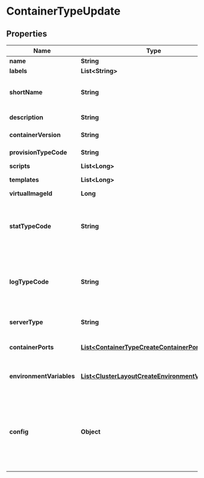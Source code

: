 

# ContainerTypeUpdate

## Properties

Name | Type | Description | Notes
------------ | ------------- | ------------- | -------------
**name** | **String** | Node type name |  [optional]
**labels** | **List&lt;String&gt;** |  |  [optional]
**shortName** | **String** | The short name is a name with no spaces used for display in your container list. |  [optional]
**description** | **String** | Node type description |  [optional]
**containerVersion** | **String** | Version of the node type |  [optional]
**provisionTypeCode** | **String** | Provision type code, eg. &#x60;amazon&#x60;, etc. |  [optional]
**scripts** | **List&lt;Long&gt;** | Array of script IDs. |  [optional]
**templates** | **List&lt;Long&gt;** | Array of file template IDs. |  [optional]
**virtualImageId** | **Long** | Virtual image ID |  [optional]
**statTypeCode** | **String** | Stat type code.  Varies with node type, see Provision Types (customOptionTypes) for allowed values within selected type. |  [optional]
**logTypeCode** | **String** | Log type code.  Varies with node type, see Provision Types (customOptionTypes) for allowed values within selected type. |  [optional]
**serverType** | **String** | Server type.  Always pass \&quot;vm\&quot;. |  [optional]
**containerPorts** | [**List&lt;ContainerTypeCreateContainerPorts&gt;**](ContainerTypeCreateContainerPorts.md) | List of exposed port definitions in the format NAME&#x3D;PORT|PROTOCOL |  [optional]
**environmentVariables** | [**List&lt;ClusterLayoutCreateEnvironmentVariables&gt;**](ClusterLayoutCreateEnvironmentVariables.md) | The environmentVariables parameter is array of env objects. |  [optional]
**config** | **Object** | Config object varies with node type.  If using docker, scvmm, ARM, hyperv, or cloudformation, look up provision type details (customOptionTypes) for information. |  [optional]



